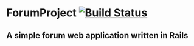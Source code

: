 # ForumProject [![Build Status](https://travis-ci.org/akiraandy/forumProject.svg?branch=master)](https://travis-ci.org/akiraandy/forumProject)

## A simple forum web application written in Rails
